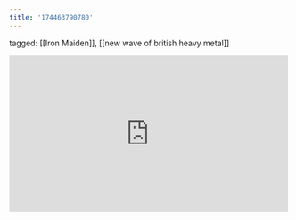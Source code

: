 ```yaml
---
title: '174463790780'
---
```

tagged: [[Iron Maiden]], [[new wave of british heavy metal]]
<iframe allow="accelerometer; autoplay; clipboard-write; encrypted-media; gyroscope; picture-in-picture" allowfullscreen="" frameborder="0" height="281" id="youtube_iframe" src="https://www.youtube.com/embed/Xg9aQvjMS60?feature=oembed&amp;enablejsapi=1&amp;origin=https://safe.txmblr.com&amp;wmode=opaque" width="500"></iframe>